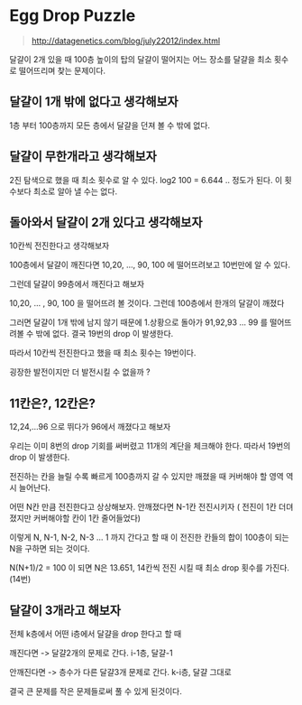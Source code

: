 # Egg Drop Puzzle
> http://datagenetics.com/blog/july22012/index.html

달걀이 2개 있을 때 100층 높이의 탑의 달걀이 떨어지는 어느 장소를 달걀을 최소 횟수로 떨어뜨리며 찾는 문제이다.

## 달걀이 1개 밖에 없다고 생각해보자
1층 부터 100층까지 모든 층에서 달걀을 던져 볼 수 밖에 없다.

## 달걀이 무한개라고 생각해보자
2진 탐색으로 했을 때 최소 횟수로 알 수 있다.
log2 100 = 6.644 .. 정도가 된다. 이 횟수보다 최소로 알아 낼 수는 없다.

## 돌아와서 달걀이 2개 있다고 생각해보자
10칸씩 전진한다고 생각해보자

100층에서 달걀이 깨진다면 10,20, …, 90, 100 에 떨어뜨려보고 10번만에 알 수 있다.

그런데 달걀이 99층에서 깨진다고 해보자

10,20, … , 90, 100 을 떨어뜨려 볼 것이다. 그런데 100층에서 한개의 달걀이 깨졌다

그러면 달걀이 1개 밖에 남지 않기 때문에 1.상황으로 돌아가 91,92,93 … 99 를 떨어뜨려볼 수 밖에 없다. 결국 19번의 drop 이 발생한다.

따라서 10칸씩 전진한다고 했을 때 최소 횟수는 19번이다.

굉장한 발전이지만 더 발전시킬 수 없을까 ?

## 11칸은?, 12칸은?
12,24,…96 으로 뛰다가 96에서 깨졌다고 해보자

우리는 이미 8번의 drop 기회를 써버렸고 11개의 계단을 체크해야 한다. 따라서 19번의 drop 이 발생한다.

전진하는 칸을 늘릴 수록 빠르게 100층까지 갈 수 있지만 깨졌을 때 커버해야 할 영역 역시 늘어난다.

어떤 N칸 만큼 전진한다고 상상해보자. 안깨졌다면 N-1칸 전진시키자 ( 전진이 1칸 더뎌졌지만 커버해야할 칸이 1칸 줄어들었다)

이렇게 N, N-1, N-2, N-3 … 1 까지 간다고 할 때 이 전진한 칸들의 합이 100층이 되는 N을 구하면 되는 것이다.

N(N+1)/2 = 100 이 되면 N은 13.651, 14칸씩 전진 시킬 때 최소 drop 횟수를 가진다. (14번)

## 달걀이 3개라고 해보자

전체 k층에서 어떤 i층에서 달걀을 drop 한다고 할 때

깨진다면 -> 달걀2개의 문제로 간다.                    i-1층, 달걀-1 

안깨진다면 -> 층수가 다른 달걀3개 문제로 간다.  k-i층, 달걀 그대로

결국 큰 문제를 작은 문제들로써 풀 수 있게 된것이다.

